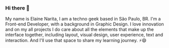 ### Hi there 👋

My name is Elaine Narita, I am a techno geek based in São Paulo, BR. I'm a Front-end Developer, with a background in Graphic Design.
I love innovation and on my all projects I do care about all the elements that make up the interface together, including layout, visual design, user experience, text and interaction.
And I'll use that space to share my learning journey. ⚡😄

<!--
**elainenarita/elainenarita** is a ✨ _special_ ✨ repository because its `README.md` (this file) appears on your GitHub profile.

Here are some ideas to get you started:



- 🔭 I’m currently working on ...
- 🌱 I’m currently learning ...
- 👯 I’m looking to collaborate on ...
- 🤔 I’m looking for help with ...
- 💬 Ask me about ...
- 📫 How to reach me: ...
-  Pronouns: ...
-  Fun fact: ...
-->
